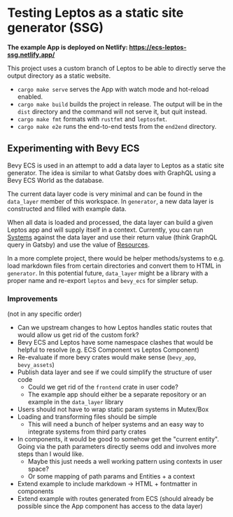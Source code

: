 # Testing Leptos as a static site generator (SSG)

**The example App is deployed on Netlify: https://ecs-leptos-ssg.netlify.app/**

This project uses a custom branch of Leptos to be able to directly serve the output directory as a static website.

- `cargo make serve` serves the App with watch mode and hot-reload enabled.
- `cargo make build` builds the project in release. The output will be in the `dist` directory and the command will not serve it, but quit instead.
- `cargo make fmt` formats with `rustfmt` and `leptosfmt`.
- `cargo make e2e` runs the end-to-end tests from the `end2end` directory.

## Experimenting with Bevy ECS

Bevy ECS is used in an attempt to add a data layer to Leptos as a static site generator. The idea is similar to what Gatsby does with GraphQL using a Bevy ECS World as the database.

The current data layer code is very minimal and can be found in the `data_layer` member of this workspace. In `generator`, a new data layer is constructed and filled with example data.

When all data is loaded and processed, the data layer can build a given Leptos app and will supply itself in a context. Currently, you can run [Systems][bevy_systems] against the data layer and use their return value (think GraphQL query in Gatsby) and use the value of [Resources][bevy_resources].

In a more complete project, there would be helper methods/systems to e.g. load markdown files from certain directories and convert them to HTML in `generator`. In this potential future, `data_layer` might be a library with a proper name and re-export `leptos` and `bevy_ecs` for simpler setup.

### Improvements

(not in any specific order)
- Can we upstream changes to how Leptos handles static routes that would allow us get rid of the custom fork?
- Bevy ECS and Leptos have some namespace clashes that would be helpful to resolve (e.g. ECS Component vs Leptos Component)
- Re-evaluate if more bevy crates would make sense (`bevy_app`, `bevy_assets`)
- Publish data layer and see if we could simplify the structure of user code
  - Could we get rid of the `frontend` crate in user code?
  - The example app should either be a separate repository or an example in the `data_layer` library
- Users should not have to wrap static param systems in Mutex/Box
- Loading and transforming files should be simple
  - This will need a bunch of helper systems and an easy way to integrate systems from third party crates
- In components, it would be good to somehow get the "current entity". Going via the path parameters directly seems odd and involves more steps than I would like.
  - Maybe this just needs a well working pattern using contexts in user space?
  - Or some mapping of path params and Entities + a context
- Extend example to include markdown -> HTML + fontmatter in components
- Extend example with routes generated from ECS (should already be possible since the App component has access to the data layer)


[bevy_systems]: https://bevy-cheatbook.github.io/programming/systems.html?highlight=system#systems
[bevy_resources]: https://bevy-cheatbook.github.io/programming/res.html
